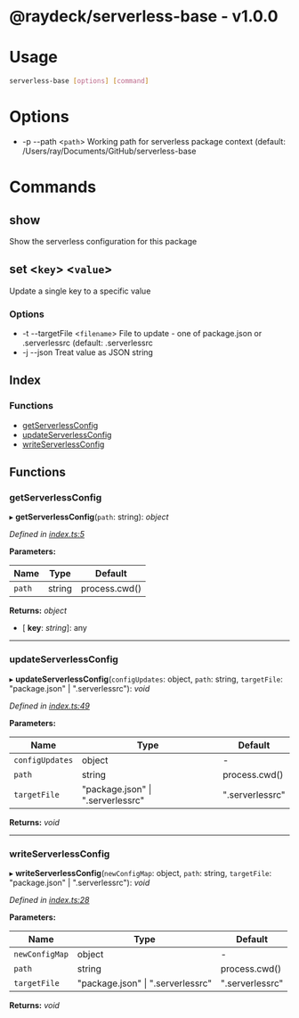 
<a name="readmemd"></a>


# @raydeck/serverless-base - v1.0.0

# Usage
```bash
serverless-base [options] [command]
```
# Options
* -p --path \<`path`> Working path for serverless package context (default: /Users/ray/Documents/GitHub/serverless-base
# Commands
## show
Show the serverless configuration for this package
## set \<`key`> \<`value`>
Update a single key to a specific value
### Options
* -t --targetFile \<`filename`> File to update - one of package.json or .serverlessrc (default: .serverlessrc
* -j --json Treat value as JSON string 

## Index

### Functions

* [getServerlessConfig](#getserverlessconfig)
* [updateServerlessConfig](#updateserverlessconfig)
* [writeServerlessConfig](#writeserverlessconfig)

## Functions

###  getServerlessConfig

▸ **getServerlessConfig**(`path`: string): *object*

*Defined in [index.ts:5](https://github.com/rhdeck/serverless-base/blob/19defd4/src/index.ts#L5)*

**Parameters:**

Name | Type | Default |
------ | ------ | ------ |
`path` | string | process.cwd() |

**Returns:** *object*

* \[ **key**: *string*\]: any

___

###  updateServerlessConfig

▸ **updateServerlessConfig**(`configUpdates`: object, `path`: string, `targetFile`: "package.json" | ".serverlessrc"): *void*

*Defined in [index.ts:49](https://github.com/rhdeck/serverless-base/blob/19defd4/src/index.ts#L49)*

**Parameters:**

Name | Type | Default |
------ | ------ | ------ |
`configUpdates` | object | - |
`path` | string | process.cwd() |
`targetFile` | "package.json" &#124; ".serverlessrc" | ".serverlessrc" |

**Returns:** *void*

___

###  writeServerlessConfig

▸ **writeServerlessConfig**(`newConfigMap`: object, `path`: string, `targetFile`: "package.json" | ".serverlessrc"): *void*

*Defined in [index.ts:28](https://github.com/rhdeck/serverless-base/blob/19defd4/src/index.ts#L28)*

**Parameters:**

Name | Type | Default |
------ | ------ | ------ |
`newConfigMap` | object | - |
`path` | string | process.cwd() |
`targetFile` | "package.json" &#124; ".serverlessrc" | ".serverlessrc" |

**Returns:** *void*
